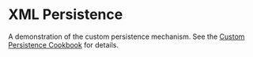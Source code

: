 XML Persistence
===============

A demonstration of the custom persistence mechanism. See the [Custom Persistence Cookbook](http://confluence.jetbrains.com/display/MPSD20191/Custom+Persistence+Cookbook) for details.